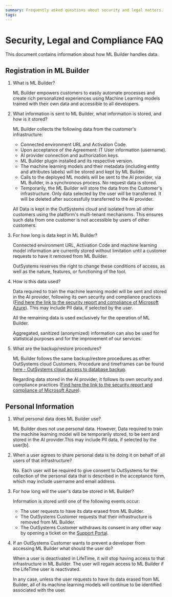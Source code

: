 ```yaml
---
summary: Frequently asked questions about security and legal matters.
tags:
---
```


# Security, Legal and Compliance FAQ

This document contains information about how ML Builder handles data.

## Registration in ML Builder

1. What is ML Builder?

    ML Builder empowers customers to easily automate processes and create rich personalized experiences using Machine Learning models trained with their own data and accessible to all developers.

2. What information is sent to ML Builder, what information is stored, and how is it stored?

    ML Builder collects the following data from the customer's infrastructure:

    * Connected environment URL and Activation Code.
    * Upon acceptance of the Agreement: IT User information (username).
    * AI provider connection and authorization keys.
    * ML Builder plugin installed and its respective version.
    * The machine learning models and their metadata (including entity and attributes labels) will be stored and kept by ML Builder.
    * Calls to the deployed ML models will be sent to the AI provider, via ML Builder, in a synchronous process. No request data is stored.
    * Temporarily, the ML Builder will store the data from the Customer's infrastructure. Only data selected by the user will be transferred. It will be deleted after successfully transferred to the AI provider.

    All Data is kept in the OutSystems cloud and isolated from all other customers using the platform's multi-tenant mechanisms. This ensures such data from one customer is not accessible by users of other customers.

3. For how long is data kept in ML Builder?

    Connected environment URL, Activation Code and machine learning model information are currently stored without limitation until a customer requests to have it removed from ML Builder.

    OutSystems reserves the right to change these conditions of access, as well as the nature, features, or functioning of the tool.

4. How is this data used?

    Data required to train the machine learning model will be sent and stored in the AI provider, following its own security and compliance practices ([Find here the link to the security report and compliance of Microsoft Azure](https://servicetrust.microsoft.com/ViewPage/MSComplianceGuideV3?docTab%3D7027ead0-3d6b-11e9-b9e1-290b1eb4cdeb_SOC_/_SSAE_16_Reports)). This may include PII data, if selected by the user.

    All the remaining data is used exclusively for the operation of ML Builder.

    Aggregated, sanitized (anonymized) information can also be used for statistical purposes and for the improvement of our services.

5. What are the backup/restore procedures?

    ML Builder follows the same backup/restore procedures as other OutSystems cloud Customers. Procedure and timeframes can be found [here - OutSystems cloud access to database backup](https://success.outsystems.com/Support/Enterprise_Customers/Maintenance_and_Operations/Access_the_database_of_your_PaaS/Temporary_Access_to_Database_Backup).

    Regarding data stored in the AI provider, it follows its own security and compliance practices ([Find here the link to the security report and compliance of Microsoft Azure](https://servicetrust.microsoft.com/ViewPage/MSComplianceGuideV3?docTab%3D7027ead0-3d6b-11e9-b9e1-290b1eb4cdeb_SOC_/_SSAE_16_Reports)).

## Personal Information

1. What personal data does ML Builder use?

    ML Builder does not use personal data. However, Data required to train the machine learning model will be temporarily stored, to be sent and stored in the AI provider.This may include PII data, if selected by the user[b].

2. When a user agrees to share personal data is he doing it on behalf of all users of that infrastructure?

    No. Each user will be required to give consent to OutSystems for the collection of the personal data that is described in the acceptance form, which may include username and email address.

3. For how long will the user's data be stored in ML Builder?

    Information is stored until one of the following events occur:

    * The user requests to have its data erased from ML Builder. 
    * The OutSystems Customer requests that their infrastructure is removed from ML Builder.
    * The OutSystems Customer withdraws its consent in any other way by opening a ticket on the [Support Portal](https://www.outsystems.com/goto/submit-support-case).


4. If an OutSystems Customer wants to prevent a developer from accessing ML Builder what should the user do?

    When a user is deactivated in LifeTime, it will stop having access to that infrastructure in ML Builder. The user will regain access to ML Builder if the LifeTime user is reactivated.

    In any case, unless the user requests to have its data erased from ML Builder, all of its machine learning models will continue to be identified associated with the user.
